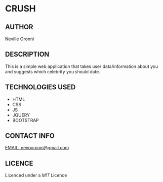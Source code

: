 # CRUSH

## AUTHOR
Neville Oronni

## DESCRIPTION
This is a simple web application that takes user data/information about you and
suggests which celebrity you should date.

## TECHNOLOGIES USED
* HTML
* CSS
* JS
* JQUERY
* BOOTSTRAP

## CONTACT INFO
[EMAIL: nevooronni@gmail.com](nevooronni@gmail.com)

## LICENCE
Licenced under a *MIT* Licence
